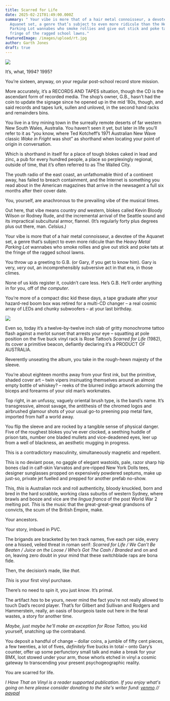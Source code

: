 ```yaml
---
title: Scarred for Life
date: 2025-02-21T01:49:00.000Z
summary: " Your vibe is more that of a hair metal connoisseur, a devotee of the
  Aquanet set, a genre that’s subject to even more ridicule than the Heavy Metal
  Parking Lot wannabes who smoke rollies and give out stick and poke tats at the
  fringe of the ragged school lawns."
featuredImage: /images/upload/rt.jpg
author: Garth Jones
draft: true
---
```

![](/images/upload/rt.jpg)

It’s, what, 1994? 1995?

You’re sixteen, anyway, on your regular post-school record store mission.

More accurately, it’s a RECORDS AND TAPES situation, though the CD is the ascendant form of recorded media. The shop’s owner, G.B., hasn’t had the coin to update the signage since he opened up in the mid ‘80s, though, and said records and tapes lurk, sullen and unloved, in the second hand racks and remainders bins.

You live in a tiny mining town in the surreally remote deserts of far western New South Wales, Australia. You haven’t seen it yet, but later in life you’ll refer to it as “you know, where Ted Kotcheff’s 1971 Australian New Wave classic *Wake in Fright* was shot” as shorthand when locating your point of origin in conversation.

Which is shorthand in itself for a place of tough blokes caked in lead and zinc, a pub for every hundred people, a place so perplexingly regional, outside of time, that it’s often referred to as The Walled City.

The youth radio of the east coast, an unfathomable third of a continent away, has failed to breach containment, and the Internet is something you read about in the American magazines that arrive in the newsagent a full six months after their cover date.

You, yourself, are anachronous to the prevailing vibe of the musical times.

Out here, that vibe means country *and* western, blokes called Kevin Bloody Wilson or Rodney Rude, and the incremental arrival of the Seattle sound and its impractical subcultural armor, flannel. (It’s regularly forty plus degrees plus out there, man. *Celsius.)*

Your vibe is more that of a hair metal connoisseur, a devotee of the Aquanet set, a genre that’s subject to even more ridicule than the *Heavy Metal Parking Lot* wannabes who smoke rollies and give out stick and poke tats at the fringe of the ragged school lawns.

You throw up a greeting to G.B. (or Gary, if you get to know him). Gary is very, *very* out, an incomprehensibly subversive act in that era, in those climes.

None of us kids register it, couldn’t care less. He’s G.B. He’ll order anything in for you, off of *the computer*.

You’re more of a compact disc kid these days, a tape graduate after your hazard-red boom box was retired for a multi-CD changer – a real cosmic array of LEDs and chunky subwoofers – at your last birthday. 

![](/images/upload/9999914072699b__28429.jpg)


Even so, today it’s a twelve-by-twelve inch slab of gritty monochrome tattoo flash against a merlot sunset that arrests your eye – squatting at pole position on the five buck vinyl rack is Rose Tattoo’s *Scarred for Life* (1982), its cover a primitive beacon, defiantly declaring it’s a PRODUCT OF AUSTRALIA.

Reverently unseating the album, you take in the rough-hewn majesty of the sleeve.

You’re about eighteen months away from your first ink, but the primitive, shaded cover art – twin vipers insinuating themselves around an almost empty bottle of whiskey? – reeks of the blurred indigo artwork adorning the biceps and forearms of your old man’s workmates.

Top right, in an unfussy, vaguely oriental brush type, is the band’s name.
It’s transgressive, almost savage, the antithesis of the chromed logos and airbrushed glamour shots of your usual go-to preening pop metal fare, imported from half a world away.

You flip the sleeve and are rocked by a tangible sense of physical danger. 
Five of the roughest blokes you’ve ever clocked, a seething huddle of prison tats, number one bladed mullets and vice-deadened eyes, leer up from a well of blackness, an aesthetic mugging in progress.

This is a contradictory masculinity, simultaneously magnetic and repellent.

This is no deviant pose, no gaggle of elegant wastoids, pale, razor sharp hip bones clad in calf-skin Varvatos and pre-ripped New York Dolls tees, designer sunglasses propped on expensively powdered septums, make up just-so, private jet fuelled and prepped for another prefab no-show.

This, *this* is Australian rock and roll authenticity, bloody knuckled, born and bred in the hard scrabble, working class suburbs of western Sydney, where brawls and booze and vice are the *lingua franca* of the post World War 2 melting pot. *This* is the music that the great-great-great grandsons of convicts, the scum of the British Empire, make.

Your ancestors.

Your story, imbued in PVC.

The brigands are bracketed by ten track names, five each per side, every one a hissed, veiled threat in roman serif: *Scarred for Life / We Can’t Be Beaten / Juice on the Loose / Who’s Got The Cash / Branded* and on and on, leaving zero doubt in your mind that these switchblade raps are bona fide.

Then, the decision’s made, like *that*.

*This* is your first vinyl purchase.

There’s no need to spin it, you just *know*. It’s primal.

The artifact *has* to be yours, never mind the fact you’re not really allowed to touch Dad’s record player. That’s for Gilbert and Sullivan and Rodgers and Hammerstein, really, an oasis of bourgeois taste out here in the feral wastes, a story for another time.

*Maybe, just maybe he’ll make an exception for Rose Tattoo,* you kid yourself, snatching up the contraband.

You deposit a handful of change – dollar coins, a jumble of fifty cent pieces, a few twenties, a lot of fives, *definitely* five bucks in total – onto Gary’s counter, offer up some perfunctory small talk and make a break for your BMX, loot stowed under your arm, those whorls etched in vinyl a cosmic gateway to transcending your present psychogeographic reality.

You are scarred for life.

*I Have That on Vinyl is a reader supported publication. If you enjoy what's going on here please consider donating to the site's writer fund: [venmo](https://account.venmo.com/u/Michele-Catalano2659) // [paypal](https://www.paypal.com/paypalme/goingitaloneny?country.x=US&locale.x=en_US)*
